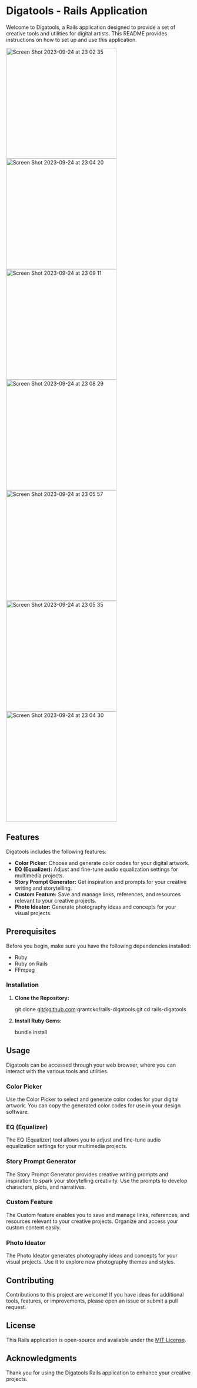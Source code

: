 # Digatools - Rails Application

Welcome to Digatools, a Rails application designed to provide a set of creative tools and utilities for digital artists. This README provides instructions on how to set up and use this application.

<img width="300" alt="Screen Shot 2023-09-24 at 23 02 35" src="https://github.com/grantcko/rails-digatools/assets/121933082/d79a47ef-6140-4b4b-a488-8e312a55b6b8">
<img width="300" alt="Screen Shot 2023-09-24 at 23 04 20" src="https://github.com/grantcko/rails-digatools/assets/121933082/5022cd16-a892-4caa-a24f-664acfb97737">
<img width="300" alt="Screen Shot 2023-09-24 at 23 09 11" src="https://github.com/grantcko/rails-digatools/assets/121933082/139a8d81-aba3-4cf0-9ae3-4df656459c09">
<img width="300" alt="Screen Shot 2023-09-24 at 23 08 29" src="https://github.com/grantcko/rails-digatools/assets/121933082/24219a3e-1be2-42fd-976c-f3cd7270ddf9">
<img width="300" alt="Screen Shot 2023-09-24 at 23 05 57" src="https://github.com/grantcko/rails-digatools/assets/121933082/a91bfc20-8d8b-41c4-bf33-555344415ef5">
<img width="300" alt="Screen Shot 2023-09-24 at 23 05 35" src="https://github.com/grantcko/rails-digatools/assets/121933082/454cfb95-366f-43a4-8649-b3ef05aaab94">
<img width="300" alt="Screen Shot 2023-09-24 at 23 04 30" src="https://github.com/grantcko/rails-digatools/assets/121933082/6cf3dea7-8435-458e-a8de-201c3e237056">


## Features

Digatools includes the following features:

- **Color Picker:** Choose and generate color codes for your digital artwork.
- **EQ (Equalizer):** Adjust and fine-tune audio equalization settings for multimedia projects.
- **Story Prompt Generator:** Get inspiration and prompts for your creative writing and storytelling.
- **Custom Feature:** Save and manage links, references, and resources relevant to your creative projects.
- **Photo Ideator:** Generate photography ideas and concepts for your visual projects.

## Prerequisites

Before you begin, make sure you have the following dependencies installed:

- Ruby
- Ruby on Rails
- FFmpeg

### Installation

1. **Clone the Repository:**

   git clone git@github.com:grantcko/rails-digatools.git
   cd rails-digatools

2. **Install Ruby Gems:**

   bundle install

## Usage

Digatools can be accessed through your web browser, where you can interact with the various tools and utilities.

### Color Picker

Use the Color Picker to select and generate color codes for your digital artwork. You can copy the generated color codes for use in your design software.

### EQ (Equalizer)

The EQ (Equalizer) tool allows you to adjust and fine-tune audio equalization settings for your multimedia projects.

### Story Prompt Generator

The Story Prompt Generator provides creative writing prompts and inspiration to spark your storytelling creativity. Use the prompts to develop characters, plots, and narratives.

### Custom Feature

The Custom feature enables you to save and manage links, references, and resources relevant to your creative projects. Organize and access your custom content easily.

### Photo Ideator

The Photo Ideator generates photography ideas and concepts for your visual projects. Use it to explore new photography themes and styles.

## Contributing

Contributions to this project are welcome! If you have ideas for additional tools, features, or improvements, please open an issue or submit a pull request.

## License

This Rails application is open-source and available under the [MIT License](LICENSE).

## Acknowledgments

Thank you for using the Digatools Rails application to enhance your creative projects.
